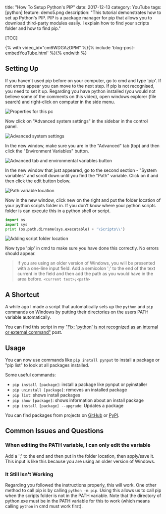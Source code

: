 title: "How To Setup Python's PIP"
date: 2017-12-13
category: YouTube
tags: [python]
feature: demo5.png
description: "This tutorial demonstrates how to set up Python's PIP. PIP is a package manager for pip that allows you to download third-party modules easily. I explain how to find your scripts folder and how to find pip."

[TOC]

{% with video_id="cm6WDGAzDPM" %}{% include 'blog-post-embedYouTube.html' %}{% endwith %}

## Setting Up
If you haven't used pip before on your computer, go to cmd and type 'pip'. If not errors appear you can move to the next step. If pip is not recognised, you need to set it up. Regarding you have python installed (you would not believe some of the comments on this video), open windows explorer (file search) and right-click on computer in the side menu.

![Properties for this pc](/posts/how-to-setup-pythons-pip/demo1.png)

Now click on "Advanced system settings" in the sidebar in the control panel.

![Advanced system settings](/posts/how-to-setup-pythons-pip/demo2.png)

In the new window, make sure you are in the "Advanced" tab (top) and then click the "Environment Variables" button.

![Advanced tab and environmental variables button](/posts/how-to-setup-pythons-pip/demo3.png)

In the new window that just appeared, go to the second section - "System variables" and scroll down until you find the "Path" variable. Click on it and then click the edit button below.

![Path variable location](/posts/how-to-setup-pythons-pip/demo4.png)

Now in the new window, click new on the right and put the folder location of your python scripts folder in. If you don't know where your python scripts folder is can execute this in a python shell or script.

```python
import os
import sys
print (os.path.dirname(sys.executable) + '\Scripts\\')
```

![Adding script folder location](/posts/how-to-setup-pythons-pip/demo5.png)

Now type 'pip' in cmd to make sure you have done this correctly. No errors should appear.

> If you are using an older version of Windows, you will be presented with a one-line input field. Add a semicolon ';' to the end of the text current in the field and then add the path as you would have in the area before. `<current text>;<path>`

## A Shortcut
A while ago I made a script that automatically sets up the `python` and `pip` commands on Windows by putting their directories on the users PATH variable automatically.

You can find this script in my ["Fix: 'python' is not recognized as an internal or external command"](/blog/post/fix-python-is-not-recognized-as-an-internal-or-external-command/) post. 


## Usage
You can now use commands like ```pip install pynput``` to install a package or "pip list" to look at all packages installed.

Some useful commands:
- ```pip install [package]```: install a package like pynput or pyinstaller
- ```pip uninstall [package]```: removes an installed package
- ```pip list```: shows install packages
- ```pip show [package]```: shows information about an install package
- ```pip install [package] --upgrade```:  Updates a package

You can find packages from projects on [GitHub](https://github.com/) or [PyPI](https://pypi.python.org/pypi).

## Common Issues and Questions

### When editing the PATH variable, I can only edit the variable
Add a ';' to the end and then put in the folder location, then apply/save it. This input is like this because you are using an older version of Windows.

### It Still Isn't Working
Regarding you followed the instructions properly, this will work. One other method to call pip is by calling `python -m pip`. Using this allows us to call pip when the scripts folder is not in the PATH variable. Note that the directory of python.exe must be in the PATH variable for this to work (which means calling `python` in cmd must work first).
